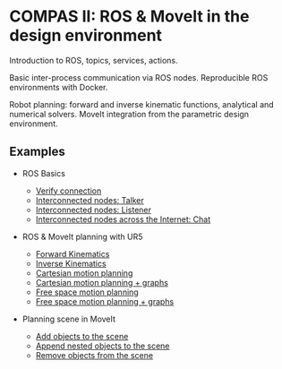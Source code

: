# COMPAS II: ROS & MoveIt in the design environment

Introduction to ROS, topics, services, actions.

Basic inter-process communication via ROS nodes. Reproducible ROS environments with Docker.

Robot planning: forward and inverse kinematic functions, analytical and numerical solvers. MoveIt integration from the parametric design environment.


## Examples

* ROS Basics
  * [Verify connection](01_check_connection.py)
  * [Interconnected nodes: Talker](02_ros_hello_world_talker.py)
  * [Interconnected nodes: Listener](03_ros_hello_world_listener.py)
  * [Interconnected nodes across the Internet: Chat](04_ros_chat.py)

* ROS & MoveIt planning with UR5
  * [Forward Kinematics](05_forward_kinematics_ros_loader.py)
  * [Inverse Kinematics](06_inverse_kinematics_ros_loader.py)
  * [Cartesian motion planning](07_plan_cartesian_motion_ros_loader.py)
  * [Cartesian motion planning + graphs](08_plan_cartesian_motion_ros_loader_viz.py)
  * [Free space motion planning](09_plan_motion_ros_loader.py)
  * [Free space motion planning + graphs](10_plan_motion_ros_loader_viz.py)

* Planning scene in MoveIt
  * [Add objects to the scene](11_add_collision_mesh.py)
  * [Append nested objects to the scene](12_append_collision_meshes.py)
  * [Remove objects from the scene](13_remove_collision_mesh.py)

